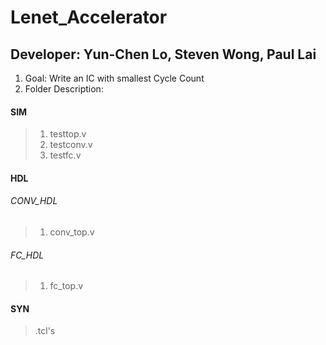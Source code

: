 # Lenet_Accelerator
## Developer: Yun-Chen Lo, Steven Wong, Paul Lai
1. Goal: Write an IC with smallest Cycle Count
2. Folder Description:

#### SIM
> 1. testtop.v
> 2. testconv.v
> 3. testfc.v
#### HDL
###### CONV_HDL
> 1. conv_top.v
###### FC_HDL
> 1. fc_top.v
#### SYN
> .tcl's